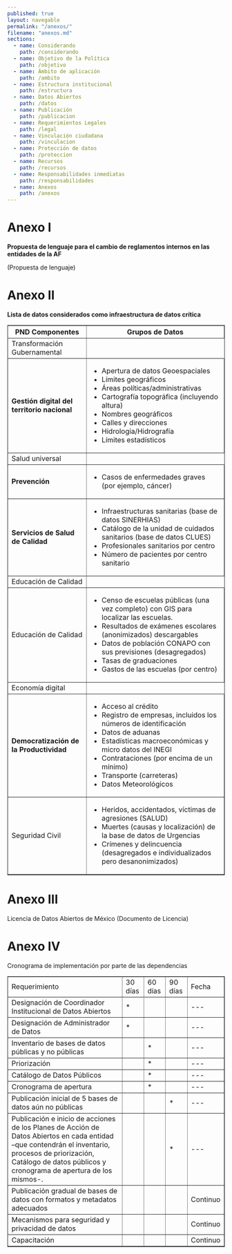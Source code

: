 ```yaml
---
published: true
layout: navegable
permalink: "/anexos/"
filename: "anexos.md"
sections:
  - name: Considerando
    path: /considerando
  - name: Objetivo de la Política
    path: /objetivo
  - name: Ámbito de aplicación
    path: /ambito
  - name: Estructura institucional
    path: /estructura
  - name: Datos Abiertos
    path: /datos
  - name: Publicación
    path: /publicacion
  - name: Requerimientos Legales
    path: /legal
  - name: Vinculación ciudadana
    path: /vinculacion
  - name: Protección de datos
    path: /proteccion
  - name: Recursos
    path: /recursos
  - name: Responsabilidades inmediatas
    path: /responsabilidades
  - name: Anexos
    path: /anexos
---
```


# Anexo I
**Propuesta de lenguaje para el cambio de reglamentos internos en las entidades de la AF**

(Propuesta de lenguaje)


# Anexo II
**Lista de datos considerados como infraestructura de datos crítica**

<table border="1">
  <tr>
    <th>PND Componentes</th>
    <th>Grupos de Datos</th>
  </tr>
  <tr>
    <td>Transformaci&oacute;n Gubernamental</td>
  </tr>
  <tr>
    <td><strong>Gesti&oacute;n digital del territorio nacional</strong></td>
    <td>
        <ul>
        <li>Apertura de datos Geoespaciales</li>
        <li>L&iacute;mites geogr&aacute;ficos</li>
	<li>&Aacute;reas pol&iacute;ticas/administrativas</li>
        <li>Cartograf&iacute;a topogr&aacute;fica (incluyendo altura)</li>
        <li>Nombres geogr&aacute;ficos</li>
        <li>Calles y direcciones</li>
        <li>Hidrolog&iacute;a/Hidrograf&iacute;a</li>
        <li>L&iacute;mites estad&iacute;sticos</li>
        </ul>
    </td>
  </tr>
  <tr>
    <td>Salud universal</td>
  </tr>
  <tr>
    <td><strong>Prevenci&oacute;n</strong></td>
    <td>
       <ul>
       <li>Casos de enfermedades graves (por ejemplo, c&aacute;ncer)</li>
       </ul>
    </td>
  </tr>
  <tr>
    <td><strong>Servicios de Salud de Calidad</strong></td>
    <td>
      <ul>
      <li>Infraestructuras sanitarias (base de datos SINERHIAS)</li>
      <li>Cat&aacute;logo de la unidad de cuidados sanitarios (base de datos CLUES)</li>
      <li>Profesionales sanitarios por centro</li>
      <li>N&uacute;mero de pacientes por centro sanitario</li>
      </ul>
    </td>
  </tr>
  <tr>
    <td>Educaci&oacute;n de Calidad</td>
  </tr>
  <tr>
    <td>Educaci&oacute;n de Calidad</td>
    <td>
      <ul>
      <li>Censo de escuelas p&uacute;blicas (una vez completo) con GIS para localizar las escuelas.</li>
      <li>Resultados de ex&aacute;menes escolares (anonimizados) descargables</li>
      <li>Datos de poblaci&oacute;n CONAPO con sus previsiones (desagregados)</li>
      <li>Tasas de graduaciones</li>
      <li>Gastos de las escuelas (por centro)</li>
      </ul>
    </td>
  </tr>
  <tr>
    <td>Econom&iacute;a digital</td>
  </tr>
  <tr>
    <td><strong>Democratización de la Productividad</strong></td>
    <td>
      <ul>
      <li>Acceso al cr&eacute;dito</li>
      <li>Registro de empresas, incluidos los n&uacute;meros de identificaci&oacute;n</li>
      <li>Datos de aduanas</li>
      <li>Estad&iacute;sticas macroecon&oacute;micas y micro datos del INEGI</li>
      <li>Contrataciones (por encima de un m&iacute;nimo)</li>
      <li>Transporte (carreteras)</li>
      <li>Datos Meteorol&oacute;gicos</li>
      </ul>
    </td>
  </tr>
  <tr>
    <td>Seguridad Civil</td>
    <td> 
      <ul>
      <li>Heridos, accidentados, v&iacute;ctimas de agresiones (SALUD) </li>
      <li>Muertes (causas y localizaci&oacute;n) de la base de datos de Urgencias</li>
      <li>Cr&iacute;menes y delincuencia (desagregados e individualizados pero desanonimizados)</li>
      </ul>
    </td>
  </tr>
</table>



# Anexo III
Licencia de Datos Abiertos de México
(Documento de Licencia)

# Anexo IV
Cronograma de implementación por parte de las dependencias

<table border="1">
<tr>
   <td>Requerimiento</td>
   <td>30 d&iacute;as</td>
   <td>60 d&iacute;as</td>
   <td>90 d&iacute;as</td>
   <td>Fecha</td>
</tr>
<tr>
   <td>Designaci&oacute;n de Coordinador Institucional de Datos Abiertos</td>
   <td> * </td>
   <td></td>
   <td></td>
   <td> --- </td>
</tr>
<tr>
   <td>Designaci&oacute;n de Administrador de Datos</td>
   <td> * </td>
   <td></td>
   <td></td>
   <td> --- </td>
</tr>
<tr>
   <td>Inventario de bases de datos p&uacute;blicas y no p&uacute;blicas</td>
   <td></td>
   <td> * </td>
   <td></td>
   <td> --- </td>
</tr>
<tr>
   <td>Priorizaci&oacute;n</td>
   <td></td>
   <td> * </td>
   <td></td>
   <td> --- </td>
</tr>
<tr>
   <td>Cat&aacute;logo de Datos P&uacute;blicos</td>
   <td></td>
   <td> * </td>
   <td></td>
   <td> --- </td>
</tr>
<tr>
   <td>Cronograma de apertura</td>
   <td></td>
   <td> * </td>
   <td></td>
   <td> --- </td>
</tr>
<tr>
   <td>Publicaci&oacute;n inicial de 5 bases de datos a&uacute;n no p&uacute;blicas</td>
   <td></td>   
   <td></td>
   <td> * </td>
   <td> --- </td>
</tr>
<tr>
   <td>Publicaci&oacute;n e inicio de acciones de los Planes de Acci&oacute;n de Datos Abiertos en cada entidad –que contendr&aacute;n el inventario, procesos de priorizaci&oacute;n, Cat&aacute;logo de datos p&uacute;blicos y cronograma de apertura de los mismos-.</td>
   <td></td>
   <td></td>
   <td> * </td>
   <td> --- </td>
</tr>
<tr>
   <td>Publicaci&oacute;n gradual de bases de datos con formatos y metadatos adecuados</td>
   <td></td>
   <td></td>
   <td></td>
   <td>Continuo</td>
</tr>
<tr>
   <td>Mecanismos para seguridad y privacidad de datos</td>
   <td></td>
   <td></td>
   <td></td>
   <td>Continuo</td>
</tr>
<tr>
   <td>Capacitación</td>
   <td></td>
   <td></td>
   <td></td>
   <td>Continuo</td>
</tr>
</table>


